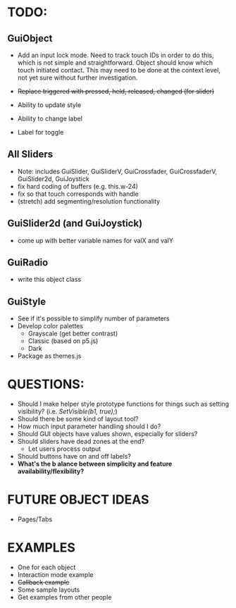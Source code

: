 # TODO:

## GuiObject
- Add an input lock mode. Need to track touch IDs in order to do this, which is not simple and straightforward. Object should know which touch initiated contact. This may need to be done at the context level, not yet sure without further investigation.
- ~~Replace triggered with pressed, held, released, changed (for slider)~~
- Ability to update style
- Ability to change label

- Label for toggle

## All Sliders
- Note: includes GuiSlider, GuiSliderV, GuiCrossfader, GuiCrossfaderV, GuiSlider2d, GuiJoystick
- fix hard coding of buffers (e.g. this.w-24)
- fix so that touch corresponds with handle
- (stretch) add segmenting/resolution functionality

## GuiSlider2d (and GuiJoystick)
- come up with better variable names for valX and valY

## GuiRadio
- write this object class

## GuiStyle
- See if it's possible to simplify number of parameters
- Develop color palettes
    - Grayscale (get better contrast)
    - Classic (based on p5.js)
    - Dark
- Package as themes.js

# QUESTIONS:
- Should I make helper style prototype functions for things such as setting visibility? (i.e. *SetVisible(b1, true);*)
- Should there be some kind of layout tool?
- How much input parameter handling should I do?
- Should GUI objects have values shown, especially for sliders?
- Should sliders have dead zones at the end?
    - Let users process output
- Should buttons have on and off labels?
- **What's the b  alance between simplicity and feature availability/flexibility?**

# FUTURE OBJECT IDEAS
- Pages/Tabs

# EXAMPLES
- One for each object
- Interaction mode example
- ~~Callback example~~
- Some sample layouts
- Get examples from other people